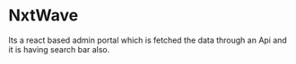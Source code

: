 # NxtWave


Its a react based admin portal which is fetched the data through an Api and it is having search bar also.
